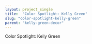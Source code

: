```yaml
---
layout: project_single
title:  "Color Spotlight: Kelly Green"
slug: "color-spotlight-kelly-green"
parent: "kelly-green-decor"
---
```

Color Spotlight: Kelly Green